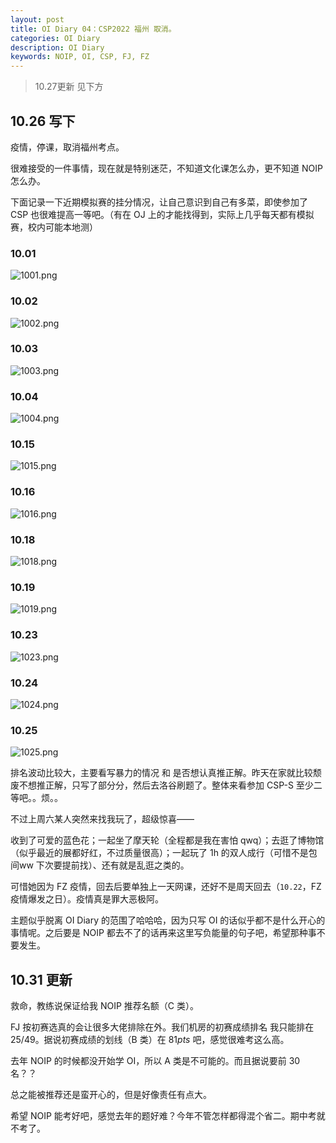 ```yaml
---
layout: post
title: OI Diary 04：CSP2022 福州 取消。
categories: OI Diary
description: OI Diary
keywords: NOIP, OI, CSP, FJ, FZ
---
```


> 10.27更新 见下方

## 10.26 写下

疫情，停课，取消福州考点。

很难接受的一件事情，现在就是特别迷茫，不知道文化课怎么办，更不知道 NOIP 怎么办。

下面记录一下近期模拟赛的挂分情况，让自己意识到自己有多菜，即使参加了 CSP 也很难提高一等吧。（有在 OJ 上的才能找得到，实际上几乎每天都有模拟赛，校内可能本地测）

### 10.01

![1001.png](https://s2.loli.net/2022/10/26/BTyVHsPgpituI3d.png)

### 10.02

![1002.png](https://s2.loli.net/2022/10/26/fHDyErMnGVSiOcw.png)

### 10.03

![1003.png](https://s2.loli.net/2022/10/26/DwOcfWZXHICArsx.png)

### 10.04

![1004.png](https://s2.loli.net/2022/10/26/61um9ZIJVBrMRes.png)

### 10.15

![1015.png](https://s2.loli.net/2022/10/26/Snv2Z5wr8XLmWUa.png)

### 10.16

![1016.png](https://s2.loli.net/2022/10/26/aBxTEZuvLUHCdIl.png) 

### 10.18

![1018.png](https://s2.loli.net/2022/10/26/2SpVbN4hMQK7WtT.png)

### 10.19

![1019.png](https://s2.loli.net/2022/10/26/LMAj1smkpClw4TR.png)

### 10.23

![1023.png](https://s2.loli.net/2022/10/26/5KGUPsXhTSfBvib.png)

### 10.24

![1024.png](https://s2.loli.net/2022/10/26/FT5iPQfMk1xeoY2.png)

### 10.25

![1025.png](https://s2.loli.net/2022/10/26/GBTwh7MYUVqav2L.png)

排名波动比较大，主要看写暴力的情况 和 是否想认真推正解。昨天在家就比较颓废不想推正解，只写了部分分，然后去洛谷刷题了。整体来看参加 CSP-S 至少二等吧。。烦。。

不过上周六某人突然来找我玩了，超级惊喜——

收到了可爱的蓝色花；一起坐了摩天轮（全程都是我在害怕 qwq）；去逛了博物馆（似乎最近的展都好红，不过质量很高）；一起玩了 1h 的双人成行（可惜不是包间ww 下次要提前找）、还有就是乱逛之类的。

可惜她因为 FZ 疫情，回去后要单独上一天网课，还好不是周天回去（`10.22`，FZ 疫情爆发之日）。疫情真是罪大恶极阿。

主题似乎脱离 OI Diary 的范围了哈哈哈，因为只写 OI 的话似乎都不是什么开心的事情呢。之后要是 NOIP 都去不了的话再来这里写负能量的句子吧，希望那种事不要发生。

## 10.31 更新

救命，教练说保证给我 NOIP 推荐名额（C 类）。

FJ 按初赛选真的会让很多大佬排除在外。我们机房的初赛成绩排名 我只能排在 $25/49$。据说初赛成绩的划线（B 类）在 $81pts$ 吧，感觉很难考这么高。

去年 NOIP 的时候都没开始学 OI，所以 A 类是不可能的。而且据说要前 $30$ 名？？

总之能被推荐还是蛮开心的，但是好像责任有点大。

希望 NOIP 能考好吧，感觉去年的题好难？今年不管怎样都得混个省二。期中考就不考了。